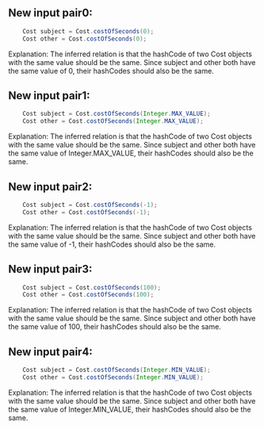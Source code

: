 ## New input pair0:
```java
    Cost subject = Cost.costOfSeconds(0);
    Cost other = Cost.costOfSeconds(0);
```
Explanation: The inferred relation is that the hashCode of two Cost objects with the same value should be the same. Since subject and other both have the same value of 0, their hashCodes should also be the same.

## New input pair1:
```java
    Cost subject = Cost.costOfSeconds(Integer.MAX_VALUE);
    Cost other = Cost.costOfSeconds(Integer.MAX_VALUE);
```
Explanation: The inferred relation is that the hashCode of two Cost objects with the same value should be the same. Since subject and other both have the same value of Integer.MAX_VALUE, their hashCodes should also be the same.

## New input pair2:
```java
    Cost subject = Cost.costOfSeconds(-1);
    Cost other = Cost.costOfSeconds(-1);
```
Explanation: The inferred relation is that the hashCode of two Cost objects with the same value should be the same. Since subject and other both have the same value of -1, their hashCodes should also be the same.

## New input pair3:
```java
    Cost subject = Cost.costOfSeconds(100);
    Cost other = Cost.costOfSeconds(100);
```
Explanation: The inferred relation is that the hashCode of two Cost objects with the same value should be the same. Since subject and other both have the same value of 100, their hashCodes should also be the same.

## New input pair4:
```java
    Cost subject = Cost.costOfSeconds(Integer.MIN_VALUE);
    Cost other = Cost.costOfSeconds(Integer.MIN_VALUE);
```
Explanation: The inferred relation is that the hashCode of two Cost objects with the same value should be the same. Since subject and other both have the same value of Integer.MIN_VALUE, their hashCodes should also be the same.
